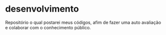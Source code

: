 # desenvolvimento
Repositório o qual postarei meus códigos, afim de fazer uma auto avaliação e colaborar com o conhecimento público.
